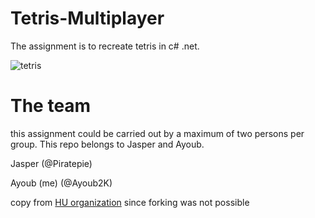 # Tetris-Multiplayer

The assignment is to recreate tetris in c# .net.

![tetris](https://user-images.githubusercontent.com/38209147/217528851-a5d7121d-f163-48f4-8aa3-f0ac822ea5cf.gif)

# The team

this assignment could be carried out by a maximum of two persons per group. This repo belongs to Jasper and Ayoub.

Jasper (@Piratepie)

Ayoub (me) (@Ayoub2K)

copy from [HU organization](https://github.com/huict/practicum-5-v2-sir-this-is-a-wendy-s) since forking was not possible
